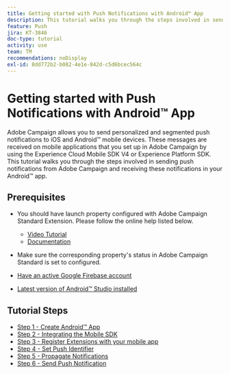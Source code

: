 ```yaml
---
title: Getting started with Push Notifications with Android™ App
description: This tutorial walks you through the steps involved in sending push notifications from Adobe Campaign and receiving these notifications in your Android™ app.
feature: Push
jira: KT-3846
doc-type: tutorial
activity: use
team: TM
recommendations: noDisplay
exl-id: 8dd772b2-b082-4e1e-842d-c5d6bcec564c
---
```

# Getting started with Push Notifications with Android™ App

Adobe Campaign allows you to send personalized and segmented push notifications to iOS and Android™ mobile devices.
These messages are received on mobile applications that you set up in Adobe Campaign by using the Experience Cloud Mobile SDK V4 or Experience Platform SDK.
This tutorial walks you through the steps involved in sending push notifications from Adobe Campaign and receiving these notifications in your Android™ app.

## Prerequisites

* You should have launch property configured with Adobe Campaign Standard Extension. Please follow the online help listed below.
  * [Video Tutorial](https://video.tv.adobe.com/v/26224?quality=12&learn=on)
  * [Documentation](https://experienceleague.adobe.com/docs/campaign-standard-learn/tutorials/communication-channels/mobile/configure-mobile-apps-using-aep-sdk.html?lang=en)

* Make sure the corresponding property's status in Adobe Campaign Standard is set to configured.
* [Have an active Google Firebase account](https://firebase.google.com)
* [Latest version of Android™ Studio installed](https://developer.android.com/studio)

## Tutorial Steps

* [Step 1 - Create Android™ App](/help/tutorial-push-notifications-android/create-android-app.md)
* [Step 2 - Integrating the Mobile SDK](/help/tutorial-push-notifications-android/integrating-with-mobile-sdk.md)
* [Step 3 - Register Extensions with your mobile app](/help/tutorial-push-notifications-android/register-mobile-extensions.md)
* [Step 4 - Set Push Identifier](/help/tutorial-push-notifications-android/set-push-identifier.md)
* [Step 5 - Propagate Notifications](/help/tutorial-push-notifications-android/propagate-notification.md)
* [Step 6 - Send Push Notification](/help/tutorial-push-notifications-android/send-push-notification.md)
